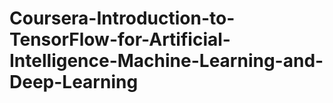 # Coursera-Introduction-to-TensorFlow-for-Artificial-Intelligence-Machine-Learning-and-Deep-Learning